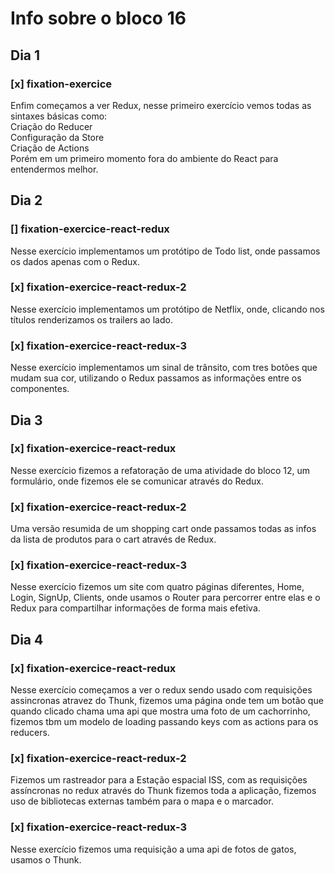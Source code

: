 # Info sobre o bloco 16
## Dia 1
### [x] fixation-exercice
Enfim começamos a ver Redux, nesse primeiro exercício vemos todas as sintaxes básicas como: <br>
Criação do Reducer<br>
Configuração da Store<br>
Criação de Actions<br>
Porém em um primeiro momento fora do ambiente do React para entendermos melhor.
## Dia 2
### [] fixation-exercice-react-redux
Nesse exercício implementamos um protótipo de Todo list, onde passamos os dados apenas com o Redux.
### [x] fixation-exercice-react-redux-2
Nesse exercício implementamos um protótipo de Netflix, onde, clicando nos títulos renderizamos os trailers ao lado.
### [x] fixation-exercice-react-redux-3
Nesse exercício implementamos um sinal de trânsito, com tres botões que mudam sua cor, utilizando o Redux passamos as informações entre os componentes.

## Dia 3
### [x] fixation-exercice-react-redux
Nesse exercício fizemos a refatoração de uma atividade do bloco 12, um formulário, onde fizemos ele se comunicar através do Redux.
### [x] fixation-exercice-react-redux-2
Uma versão resumida de um shopping cart onde passamos todas as infos da lista de produtos para o cart através de Redux.
### [x] fixation-exercice-react-redux-3
Nesse exercício fizemos um site com quatro páginas diferentes, Home, Login, SignUp, Clients, onde usamos o Router para percorrer entre elas e o Redux para compartilhar informações de forma mais efetiva.

## Dia 4
### [x] fixation-exercice-react-redux
Nesse exercício começamos a ver o redux sendo usado com requisições assincronas atravez do Thunk, fizemos uma página onde tem um botão que quando clicado chama uma api que mostra uma foto de um cachorrinho, fizemos tbm um modelo de loading passando keys com as actions para os reducers.
### [x] fixation-exercice-react-redux-2
Fizemos um rastreador para a Estação espacial ISS, com as requisições assíncronas no redux através do Thunk fizemos toda a aplicação, fizemos uso de bibliotecas externas também para o mapa e o marcador.
### [x] fixation-exercice-react-redux-3
Nesse exercício fizemos uma requisição a uma api de fotos de gatos, usamos o Thunk.
